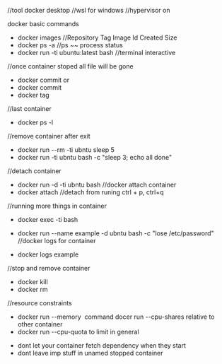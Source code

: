 //tool docker desktop
//wsl for windows 
//hypervisor on 

docker basic commands
+ docker images
//Repository Tag Image Id Created Size
+ docker ps -a
//ps ~~ process status
+ docker run -ti ubuntu:latest bash
//terminal interactive

//once container stoped all file will be gone
+ docker commit <container-name> <my-image-name>
        or
+ docker commit <container-id>
+ docker tag <image-id> <my-image name>

//last container
+ docker ps -l

//remove container after exit
+ docker run --rm -ti ubntu sleep 5
+ docker run -ti ubntu bash -c "sleep 3; echo all done"

//detach container
+ docker run -d -ti ubntu bash
//docker attach container
+ docker attach <container name>
//detach from runing ctrl + p, ctrl+q

//running more things in container
+ docker exec -ti <container name> bash

+ docker run --name example -d ubntu bash -c "lose /etc/password"
//docker logs for container
+ docker logs example

//stop and remove container
+ docker kill <container name>
+ docker rm <container name>

//resource constraints
+ docker run --memory <max allowed memory> <image name> command
docer run --cpu-shares relative to other container
+ docker run --cpu-quota to limit in general

- dont let your container fetch dependency when they start
- dont leave imp stuff in unamed stopped container



